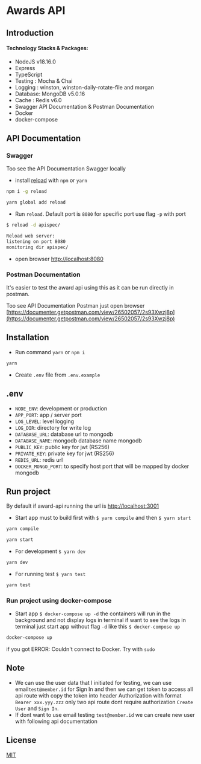 # Awards API

## Introduction
#### Technology Stacks & Packages:
 - NodeJS v18.16.0
 - Express
 - TypeScript
 - Testing : Mocha & Chai
 - Logging : winston, winston-daily-rotate-file and morgan
 - Database: MongoDB v5.0.16
 - Cache   : Redis v6.0
 - Swagger API Documentation & Postman Documentation
 - Docker
 - docker-compose

## API Documentation

### Swagger
Too see the API Documentation Swagger locally 
- install [reload](https://www.npmjs.com/package/reload) with `npm` or `yarn`

```bash
npm i -g reload
```
```bash
yarn global add reload
```

- Run `reload`. Default port is `8080` for specific port use flag `-p` with port
```bash 
$ reload -d apispec/

Reload web server:
listening on port 8080
monitoring dir apispec/

```
- open browser [http://localhost:8080](http://localhost:8080)

### Postman Documentation
It's easier to test the award api using this as it can be run directly in postman.

Too see API Documentation Postman just open browser [https://documenter.getpostman.com/view/26502057/2s93Xwzj8p](https://documenter.getpostman.com/view/26502057/2s93Xwzj8p)


## Installation

- Run command `yarn` or `npm i`
```bash
yarn
```
- Create `.env` file from `.env.example` 

## .env

- `NODE_ENV`: development or production
- `APP_PORT`: app / server port
- `LOG_LEVEL`: level logging
- `LOG_DIR`: directory for write log
- `DATABASE_URL`: database url to mongodb
- `DATABASE_NAME`: mongodb database name mongodb
- `PUBLIC_KEY`: public key for jwt (RS256)
- `PRIVATE_KEY`: private key for jwt (RS256)
- `REDIS_URL`: redis url
- `DOCKER_MONGO_PORT`: to specify host port that will be mapped by docker mongodb

## Run project 
By default if award-api running the url is [http://localhost:3001](http://localhost:3001)

- Start app must to build first with `$ yarn compile` and then `$ yarn start`
```bash
yarn compile
```
```bash
yarn start
```
- For development `$ yarn dev`
```bash
yarn dev
```
- For running test `$ yarn test` 
```bash
yarn test
```

### Run project using docker-compose
- Start app `$ docker-compose up -d` the containers will run in the background and not display logs in terminal if want to see the logs in terminal just start app without flag `-d` like this `$ docker-compose up`
```bash
docker-compose up
```

if you got ERROR: Couldn't connect to Docker. Try with `sudo`

## Note
- We can use the user data that I initiated for testing, we can use email`test@member.id` for Sign In and then we can get token to access all api route with copy the token into header Authorization with format `Bearer xxx.yyy.zzz` only two api route dont require authorization `Create User` and `Sign In`. 
- If dont want to use email testing `test@member.id` we can create new user with following api documentation

## License
[MIT](https://choosealicense.com/licenses/mit/)
